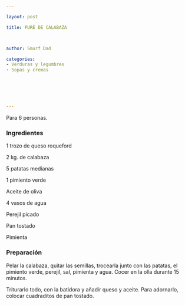 ```yaml
---

layout: post

title: PURÉ DE CALABAZA



author: Smurf Dad

categories:
- Verduras y legumbres
- Sopas y cremas






---
```


Para 6 personas.

<h3>Ingredientes</h3>

1 trozo de queso roqueford

2 kg. de calabaza

5 patatas medianas

1 pimiento verde

Aceite de oliva

4 vasos de agua

Perejil picado

Pan tostado

Pimienta

<h3>Preparación</h3>

Pelar la calabaza, quitar las semillas, trocearla junto con las patatas, el pimiento verde, perejil, sal, pimienta y agua. Cocer en la olla durante 15 minutos.

Triturarlo todo, con la batidora y añadir queso y aceite. Para adornarlo, colocar cuadraditos de pan tostado.
